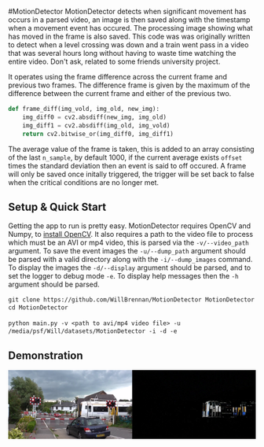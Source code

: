 #MotionDetector
MotionDetector detects when significant movement has occurs in a parsed video, an image is then saved along with the timestamp when a movement event has occured. The processing image showing what has moved in the frame is also saved. This code was was originally written to detect when a level crossing was down and a train went pass in a video that was several hours long without having to waste time watching the entire video. Don't ask, related to some friends university project.

It operates using the frame difference across the current frame and previous two frames. The difference frame is given by the maximum of the difference between the current frame and either of the previous two.

```python
def frame_diff(img_vold, img_old, new_img):
    img_diff0 = cv2.absdiff(new_img, img_old)
    img_diff1 = cv2.absdiff(img_old, img_vold)
    return cv2.bitwise_or(img_diff0, img_diff1)
```
The average value of the frame is taken, this is added to an array consisting of the last `n_sample`, by default 1000, if the current average exists `offset` times the standard deviation then an event is said to off occured. A frame will only be saved once initally triggered, the trigger will be set back to false when the critical conditions are no longer met.

## Setup & Quick Start
Getting the app to run is pretty easy.  MotionDetector requires OpenCV and Numpy, to [install OpenCV](http://docs.opencv.org/doc/tutorials/introduction/linux_install/linux_install.html). It also requires a path to the video file to process which must be an AVI or mp4 video, this is parsed via the `-v/--video_path` argument. To save the event images the `-u/--dump_path` argument should be parsed with a valid directory along with the `-i/--dump_images` command. To display the images the `-d/--display` argument should be parsed, and to set the logger to debug mode `-e`. To display help messages then the `-h` argument should be parsed.

```
git clone https://github.com/WillBrennan/MotionDetector MotionDetector
cd MotionDetector

python main.py -v <path to avi/mp4 video file> -u /media/psf/Will/datasets/MotionDetector -i -d -e
```
## Demonstration
![Demo on Level Crossing](https://raw.githubusercontent.com/WillBrennan/MotionDetector/master/demo.png "Demonstration")
